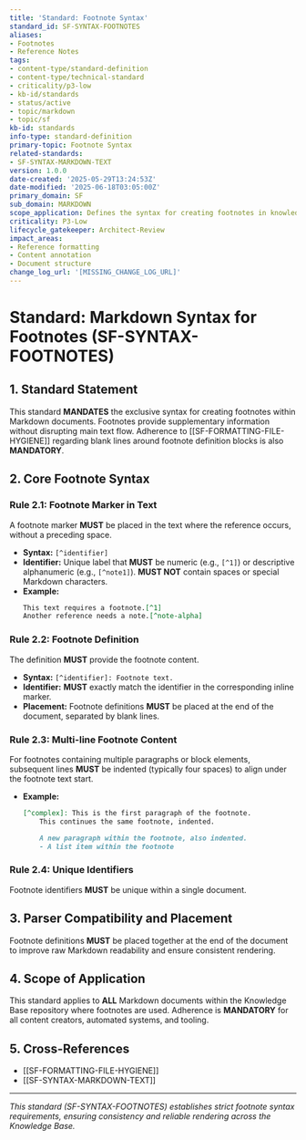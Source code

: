 ```yaml
---
title: 'Standard: Footnote Syntax'
standard_id: SF-SYNTAX-FOOTNOTES
aliases:
- Footnotes
- Reference Notes
tags:
- content-type/standard-definition
- content-type/technical-standard
- criticality/p3-low
- kb-id/standards
- status/active
- topic/markdown
- topic/sf
kb-id: standards
info-type: standard-definition
primary-topic: Footnote Syntax
related-standards:
- SF-SYNTAX-MARKDOWN-TEXT
version: 1.0.0
date-created: '2025-05-29T13:24:53Z'
date-modified: '2025-06-18T03:05:00Z'
primary_domain: SF
sub_domain: MARKDOWN
scope_application: Defines the syntax for creating footnotes in knowledge base documents.
criticality: P3-Low
lifecycle_gatekeeper: Architect-Review
impact_areas:
- Reference formatting
- Content annotation
- Document structure
change_log_url: '[MISSING_CHANGE_LOG_URL]'
---
```

# Standard: Markdown Syntax for Footnotes (SF-SYNTAX-FOOTNOTES)

## 1. Standard Statement

This standard **MANDATES** the exclusive syntax for creating footnotes within Markdown documents. Footnotes provide supplementary information without disrupting main text flow. Adherence to [[SF-FORMATTING-FILE-HYGIENE]] regarding blank lines around footnote definition blocks is also **MANDATORY**.

## 2. Core Footnote Syntax

### Rule 2.1: Footnote Marker in Text
A footnote marker **MUST** be placed in the text where the reference occurs, without a preceding space.
*   **Syntax:** `[^identifier]`
*   **Identifier:** Unique label that **MUST** be numeric (e.g., `[^1]`) or descriptive alphanumeric (e.g., `[^note1]`). **MUST NOT** contain spaces or special Markdown characters.
*   **Example:**
    ```markdown
    This text requires a footnote.[^1]
    Another reference needs a note.[^note-alpha]
    ```

### Rule 2.2: Footnote Definition
The definition **MUST** provide the footnote content.
*   **Syntax:** `[^identifier]: Footnote text.`
*   **Identifier:** **MUST** exactly match the identifier in the corresponding inline marker.
*   **Placement:** Footnote definitions **MUST** be placed at the end of the document, separated by blank lines.

### Rule 2.3: Multi-line Footnote Content
For footnotes containing multiple paragraphs or block elements, subsequent lines **MUST** be indented (typically four spaces) to align under the footnote text start.
*   **Example:**
    ```markdown
    [^complex]: This is the first paragraph of the footnote.
        This continues the same footnote, indented.

        A new paragraph within the footnote, also indented.
        - A list item within the footnote
    ```

### Rule 2.4: Unique Identifiers
Footnote identifiers **MUST** be unique within a single document.

## 3. Parser Compatibility and Placement

Footnote definitions **MUST** be placed together at the end of the document to improve raw Markdown readability and ensure consistent rendering.

## 4. Scope of Application

This standard applies to **ALL** Markdown documents within the Knowledge Base repository where footnotes are used. Adherence is **MANDATORY** for all content creators, automated systems, and tooling.

## 5. Cross-References
*   [[SF-FORMATTING-FILE-HYGIENE]]
*   [[SF-SYNTAX-MARKDOWN-TEXT]]

---
*This standard (SF-SYNTAX-FOOTNOTES) establishes strict footnote syntax requirements, ensuring consistency and reliable rendering across the Knowledge Base.*

